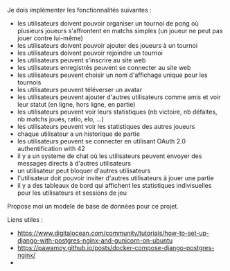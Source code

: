 Je dois implémenter les fonctionnalités suivantes :
- les utilisateurs doivent pouvoir organiser un tournoi de pong où plusieurs joueurs s'affrontent en matchs simples (un joueur ne peut pas jouer contre lui-même)
- les utilisateurs doivent pouvoir ajouter des joueurs à un tournoi
- les utilisateurs doivent pouvoir rejoindre un tournoi
- les utilisateurs peuvent s'inscrire au site web
- les utilisateurs enregistrés peuvent se connecter au site web
- les utilisateurs peuvent choisir un nom d'affichage unique pour les tournois
- les utilisateurs peuvent téléverser un avatar
- les utilisateurs peuvent ajouter d'autres utilisateurs comme amis et voir leur statut (en ligne, hors ligne, en partie)
- les utilisateurs peuvent voir leurs statistiques (nb victoire, nb défaites, nb matchs joués, ratio, elo, ...)
- les utilisateurs peuvent voir les statistiques des autres joueurs
- chaque utilisateur a un historique de partie
- les utilisateurs peuvent se connecter en utilisant OAuth 2.0 authentification with 42
- il y a un systeme de chat où les utilisateurs peuvent envoyer des messages directs à d'autres utilisateurs
- un utilisateur peut bloquer d'autres utilisateurs
- l'utilisateur doit pouvoir inviter d'autres utilisateurs à jouer une partie
- il y a des tableaux de bord qui affichent les statistiques indivisuelles pour les utilisateurs et sessions de jeu

Propose moi un modele de base de données pour ce projet.

Liens utiles : 
- https://www.digitalocean.com/community/tutorials/how-to-set-up-django-with-postgres-nginx-and-gunicorn-on-ubuntu
- https://pawamoy.github.io/posts/docker-compose-django-postgres-nginx/
- 